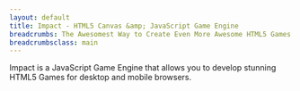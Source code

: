 ```yaml
---
layout: default
title: Impact - HTML5 Canvas &amp; JavaScript Game Engine
breadcrumbs: The Awesomest Way to Create Even More Awesome HTML5 Games!
breadcrumbsclass: main
---
```

Impact is a JavaScript Game Engine that allows you to develop stunning HTML5 Games for desktop and mobile browsers.